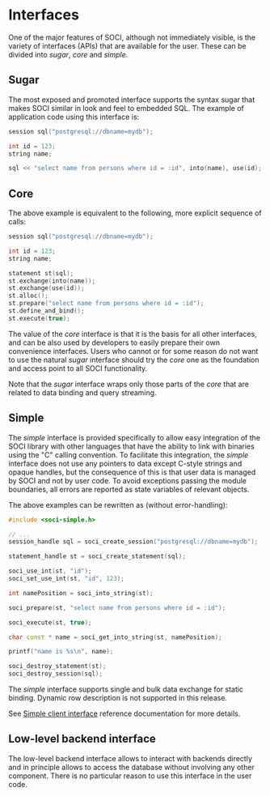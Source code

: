 # Interfaces

One of the major features of SOCI, although not immediately visible, is the variety of interfaces (APIs) that are available for the user. These can be divided into *sugar*, *core* and *simple*.

## Sugar

The most exposed and promoted interface supports the syntax sugar that makes SOCI similar in look and feel to embedded SQL.
The example of application code using this interface is:

```cpp
session sql("postgresql://dbname=mydb");

int id = 123;
string name;

sql << "select name from persons where id = :id", into(name), use(id);
```

## Core

The above example is equivalent to the following, more explicit sequence of calls:

```cpp
session sql("postgresql://dbname=mydb");

int id = 123;
string name;

statement st(sql);
st.exchange(into(name));
st.exchange(use(id));
st.alloc();
st.prepare("select name from persons where id = :id");
st.define_and_bind();
st.execute(true);
```

The value of the *core* interface is that it is the basis for all other interfaces, and can be also used by developers to easily prepare their own convenience interfaces.
Users who cannot or for some reason do not want to use the natural *sugar* interface should try the *core* one as the foundation and access point to all SOCI functionality.

Note that the *sugar* interface wraps only those parts of the *core* that are related to data binding and query streaming.

## Simple

The *simple* interface is provided specifically to allow easy integration of the SOCI library with other languages that have the ability to link with binaries using the "C" calling convention.
To facilitate this integration, the *simple* interface does not use any pointers to data except C-style strings and opaque handles, but the consequence of this is that user data is managed by SOCI and not by user code.
To avoid exceptions passing the module boundaries, all errors are reported as state variables of relevant objects.

The above examples can be rewritten as (without error-handling):

```cpp
#include <soci-simple.h>

// ...
session_handle sql = soci_create_session("postgresql://dbname=mydb");

statement_handle st = soci_create_statement(sql);

soci_use_int(st, "id");
soci_set_use_int(st, "id", 123);

int namePosition = soci_into_string(st);

soci_prepare(st, "select name from persons where id = :id");

soci_execute(st, true);

char const * name = soci_get_into_string(st, namePosition);

printf("name is %s\n", name);

soci_destroy_statement(st);
soci_destroy_session(sql);
```

The *simple* interface supports single and bulk data exchange for static binding.
Dynamic row description is not supported in this release.

See [Simple client interface](/reference.html#simpleclient) reference documentation for more details.

## Low-level backend interface

The low-level backend interface allows to interact with backends directly and in principle allows to access the database without involving any other component.
There is no particular reason to use this interface in the user code.